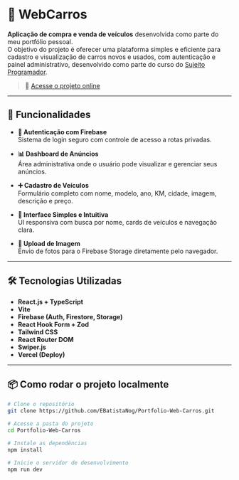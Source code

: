 # 🚗 WebCarros

**Aplicação de compra e venda de veículos** desenvolvida como parte do meu portfólio pessoal.  
O objetivo do projeto é oferecer uma plataforma simples e eficiente para cadastro e visualização de carros novos e usados, com autenticação e painel administrativo, desenvolvido como parte do curso do [Sujeito Programador](https://sujeitoprogramador.com).

> 🔗 [Acesse o projeto online](https://portfolio-web-carros-x7m4.vercel.app/)

---

## 🚀 Funcionalidades

- **🔐 Autenticação com Firebase**  
  Sistema de login seguro com controle de acesso a rotas privadas.

- **📊 Dashboard de Anúncios**  
  Área administrativa onde o usuário pode visualizar e gerenciar seus anúncios.

- **➕ Cadastro de Veículos**  
  Formulário completo com nome, modelo, ano, KM, cidade, imagem, descrição e preço.

- **🧭 Interface Simples e Intuitiva**  
  UI responsiva com busca por nome, cards de veículos e navegação clara.

- **📸 Upload de Imagem**  
  Envio de fotos para o Firebase Storage diretamente pelo navegador.

---

## 🛠️ Tecnologias Utilizadas

- **React.js + TypeScript**
- **Vite**
- **Firebase (Auth, Firestore, Storage)**
- **React Hook Form + Zod**
- **Tailwind CSS**
- **React Router DOM**
- **Swiper.js**
- **Vercel (Deploy)**

---

## 📦 Como rodar o projeto localmente

```bash
# Clone o repositório
git clone https://github.com/EBatistaNog/Portfolio-Web-Carros.git

# Acesse a pasta do projeto
cd Portfolio-Web-Carros

# Instale as dependências
npm install

# Inicie o servidor de desenvolvimento
npm run dev

